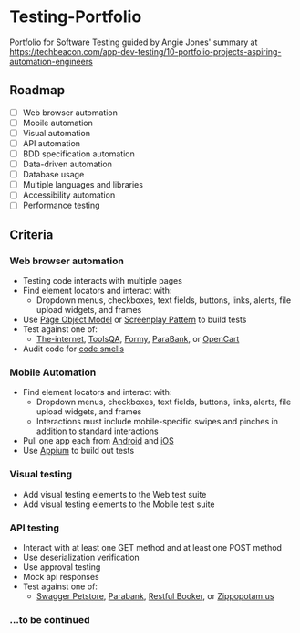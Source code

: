 # Testing-Portfolio
Portfolio for Software Testing guided by Angie Jones' summary at https://techbeacon.com/app-dev-testing/10-portfolio-projects-aspiring-automation-engineers

## Roadmap
- [ ] Web browser automation
- [ ] Mobile automation
- [ ] Visual automation
- [ ] API automation
- [ ] BDD specification automation
- [ ] Data-driven automation
- [ ] Database usage
- [ ] Multiple languages and libraries
- [ ] Accessibility automation
- [ ] Performance testing

## Criteria
### Web browser automation
- Testing code interacts with multiple pages
- Find element locators and interact with: 
  - Dropdown menus, checkboxes, text fields, buttons, links, alerts, file upload widgets, and frames
- Use [Page Object Model](https://angiejones.tech/page-object-model/) or [Screenplay Pattern](https://serenity-js.org/handbook/thinking-in-serenity-js/screenplay-pattern.html) to build tests
- Test against one of:
  - [The-internet](https://the-internet.herokuapp.com/), [ToolsQA](https://demoqa.com/), [Formy](https://formy-project.herokuapp.com/), [ParaBank](https://parabank.parasoft.com/parabank/index.htm), or [OpenCart](http://opencart.abstracta.us/)
- Audit code for [code smells](https://youtu.be/e-Qya7EOz_0)

### Mobile Automation
- Find element locators and interact with:
  - Dropdown menus, checkboxes, text fields, buttons, links, alerts, file upload widgets, and frames
  - Interactions must include mobile-specific swipes and pinches in addition to standard interactions
- Pull one app each from [Android](https://apkpure.com/app) and [iOS](https://en.wikipedia.org/wiki/List_of_free_and_open-source_iOS_applications)
- Use [Appium](https://testautomationu.applitools.com/appium-javascript-tutorial/) to build out tests

### Visual testing
- Add visual testing elements to the Web test suite
- Add visual testing elements to the Mobile test suite

### API testing
- Interact with at least one GET method and at least one POST method
- Use deserialization verification
- Use approval testing
- Mock api responses
- Test against one of:
  - [Swagger Petstore](https://petstore.swagger.io/), [Parabank](http://parabank.parasoft.com/parabank/api-docs/index.html), [Restful Booker](https://restful-booker.herokuapp.com/apidoc/index.html), or [Zippopotam.us](https://zippopotam.us/)
  
### ...to be continued
